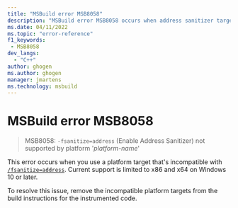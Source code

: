```yaml
---
title: "MSBuild error MSB8058"
description: "MSBuild error MSB8058 occurs when address sanitizer targets an unsupported platform."
ms.date: 04/11/2022
ms.topic: "error-reference"
f1_keywords:
 - MSB8058
dev_langs:
  - "C++"
author: ghogen
ms.author: ghogen
manager: jmartens
ms.technology: msbuild
---
```

# MSBuild error MSB8058

> MSB8058: `-fsanitize=address` (Enable Address Sanitizer) not supported by platform '*platform-name*'

This error occurs when you use a platform target that's incompatible with [`/fsanitize=address`](/cpp/build/reference/fsanitize). Current support is limited to x86 and x64 on Windows 10 or later.

To resolve this issue, remove the incompatible platform targets from the build instructions for the instrumented code.
